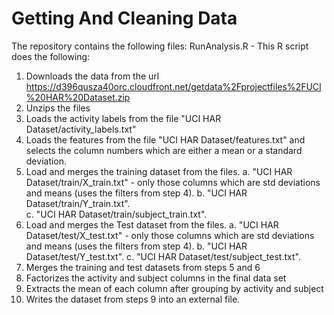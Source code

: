 # Getting And Cleaning Data
The repository contains the following files:
RunAnalysis.R - This R script does the following:
1. Downloads the data from the url https://d396qusza40orc.cloudfront.net/getdata%2Fprojectfiles%2FUCI%20HAR%20Dataset.zip
2. Unzips the files
3. Loads the activity labels from the file "UCI HAR Dataset/activity_labels.txt"
4. Loads the features from the file "UCI HAR Dataset/features.txt" and selects the column numbers which are either a mean or a standard deviation. 
5. Load and merges the training dataset from the files. 
    a. "UCI HAR Dataset/train/X_train.txt" - only those columns which are std deviations and means (uses the filters from step 4). 
    b. "UCI HAR Dataset/train/Y_train.txt".   
    c. "UCI HAR Dataset/train/subject_train.txt". 
6. Load and merges the Test dataset from the files. 
    a. "UCI HAR Dataset/test/X_test.txt" - only those columns which are std deviations and means (uses the filters from step 4). 
    b. "UCI HAR Dataset/test/Y_test.txt". 
    c. "UCI HAR Dataset/test/subject_test.txt". 
7. Merges the training and test datasets from steps 5 and 6
8. Factorizes the activity and subject columns in the final data set
9. Extracts the mean of each column after grouping by activity and subject 
10. Writes the dataset from steps 9 into an external file. 
